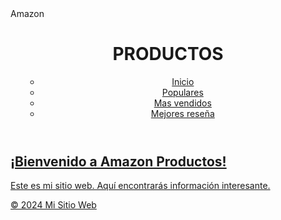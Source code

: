 <!DOCTYPE html>
<html lang="es">
<head>
    <meta charset="UTF-8">
    <meta name="viewport" content="width=device-width, initial-scale=1.0">
     Amazon
   
</head>
<body>
    <header>
        <h1>PRODUCTOS</h1>
      
  <nav>
      <ul> <ul class="nav">
    <li><a href="#">Inicio</a></li>
    <li><a href="#">Populares</a></li>
    <li><a href="#">Mas vendidos</a></li>
    <li><a href="#">Mejores reseña</li>
    <!-- Agrega más elementos según tus necesidades -->
     </ul></nav>
        <!-- Agrega un menú de navegación si lo deseas -->
    </header>
    <main>
        <section>
            <h2>¡Bienvenido a Amazon Productos!</h2>
            <p>Este es mi sitio web. Aquí encontrarás información interesante.</p>
        </section>
        <!-- Agrega más secciones y contenido según tus temas de interés -->
    </main>
    <footer>
        <p>© 2024 Mi Sitio Web</p>
    </footer>
    <!-- Agrega tus scripts JavaScript aquí si es necesario -->
</body>
</html>
